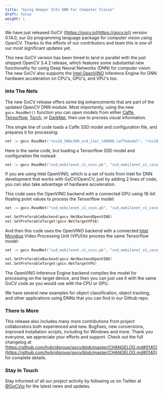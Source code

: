```yaml
---
title: "Going Deeper Into DNN For Computer Vision"
draft: false
weight: 1
---
```


We have just released GoCV ([https://gocv.io](https://gocv.io)) version 0.14.0, our Go programming language package for computer vision using OpenCV. Thanks to the efforts of our contributors and team this is one of our most significant updates yet.

This new GoCV version has been timed to land in parallel with the just shipped OpenCV 3.4.2 release, which features some substantial new functionality for using Deep Neural Networks (DNN) for computer vision. The new GoCV also supports the [Intel OpenVINO](https://software.intel.com/en-us/openvino-toolkit) Inference Engine for DNN hardware acceleration on CPU's, GPU's, and VPU's too.

### Into The Nets

The new GoCV release offers some big enhancements that are part of the updated OpenCV DNN module. Most importantly, using the new `gocv.ReadNet()` function you can open models from either [Caffe](http://caffe.berkeleyvision.org), [Tensorflow](http://tensorflow.org), [Torch](http://torch.ch), or [DarkNet](https://pjreddie.com/darknet/yolo/), then use to process visual information.

This single line of code loads a Caffe SSD model and configuration file, and prepares it for processing:

```go
net := gocv.ReadNet("res10_300x300_ssd_iter_140000.caffemodel", "res10_300x300_ssd_iter_140000.prototxt")
```

Here is the same code, but loading a Tensorflow SSD model and configuration file instead:

```go
net := gocv.ReadNet("ssd_mobilenet_v1_coco.pb", "ssd_mobilenet_v1_coco.pbtxt")
```

If you are using Intel OpenVINO, which is a set of tools from Intel for DNN development that works with GoCV/OpenCV, just by adding 2 lines of code, you can also take advantage of hardware acceleration.

This code uses the OpenVINO backend with a connected GPU using 16-bit floating point values to process the Tensorflow model:

```go
net := gocv.ReadNet("ssd_mobilenet_v1_coco.pb", "ssd_mobilenet_v1_coco.pbtxt")

net.SetPreferableBackend(gocv.NetBackendOpenVINO)
net.SetPreferableTarget(gocv.NetTargetFP16)
```

And then this code uses the OpenVINO backend with a connected [Intel Movidius](https://www.movidius.com/) Video Processing Unit (VPU)]to process the same Tensorflow model:

```go
net := gocv.ReadNet("ssd_mobilenet_v1_coco.pb", "ssd_mobilenet_v1_coco.pbtxt")

net.SetPreferableBackend(gocv.NetBackendOpenVINO)
net.SetPreferableTarget(gocv.NetTargetVPU)
```

The OpenVINO Inference Engine backend compiles the model for processing on the target device, and then you can just use it with the same GoCV code as you would use with the CPU or GPU.

We have several new examples for object classification, object tracking, and other applications using DNNs that you can find in our Github repo.

### There Is More

This release also includes many more contributions from project collaborators both experienced and new. Bugfixes, new conversions, improved installation scripts, including for Windows and more. Thank you everyone, we appreciate your efforts and support. Check out the full changelog at [https://github.com/hybridgroup/gocv/blob/master/CHANGELOG.md#0140](https://github.com/hybridgroup/gocv/blob/master/CHANGELOG.md#0140) for complete details.

### Stay In Touch

Stay informed of all our project activity by following us on Twitter at [@GoCVio](https://twitter.com/GoCVio) for the latest news and updates.
